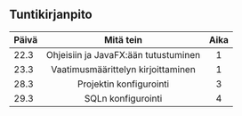 ## Tuntikirjanpito

|Päivä|Mitä tein|Aika|
|-----|:-------:|:--:|
|22.3|Ohjeisiin ja JavaFX:ään tutustuminen|1|
|23.3|Vaatimusmäärittelyn kirjoittaminen|1|
|28.3|Projektin konfigurointi|3|
|29.3|SQLn konfigurointi|4|

